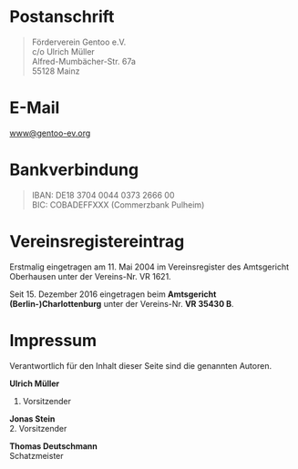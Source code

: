 <!--
.. title: Kontakt
.. slug: kontakt
.. date: 2018-04-01 19:23:51 UTC+02:00
.. tags: 
.. category: 
.. link: 
.. description: 
.. type: text
-->

Postanschrift
=============
<blockquote>
Förderverein Gentoo e.V.<br />
c/o Ulrich Müller<br />
Alfred-Mumbächer-Str. 67a<br />
55128 Mainz
</blockquote>

E-Mail
======
[www@gentoo-ev.org](mailto:www@gentoo-ev.org)

Bankverbindung
==============
<blockquote>
IBAN: DE18 3704 0044 0373 2666 00<br />
BIC: COBADEFFXXX (Commerzbank Pulheim)
</blockquote>

Vereinsregistereintrag
======================
Erstmalig eingetragen am 11. Mai 2004 im Vereinsregister des
Amtsgericht Oberhausen unter der Vereins-Nr. VR&nbsp;1621.

Seit 15. Dezember 2016 eingetragen beim **Amtsgericht (Berlin-)Charlottenburg**
unter der Vereins-Nr. **VR&nbsp;35430&nbsp;B**.


Impressum
=========
Verantwortlich für den Inhalt dieser Seite sind die genannten Autoren.

**Ulrich Müller**<br />
1. Vorsitzender

**Jonas Stein**<br />
2. Vorsitzender

**Thomas Deutschmann**<br />
Schatzmeister
